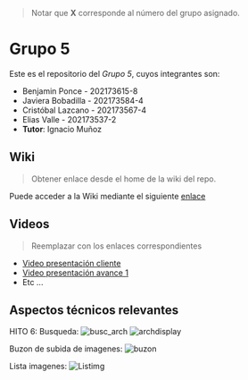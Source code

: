 > Notar que **X** corresponde al número del grupo asignado.

# Grupo 5

Este es el repositorio del *Grupo 5*, cuyos integrantes son:

* Benjamin Ponce - 202173615-8
* Javiera Bobadilla - 202173584-4
* Cristóbal Lazcano - 202173567-4
* Elias Valle - 202173537-2
* **Tutor**: Ignacio Muñoz

## Wiki

> Obtener enlace desde el home de la wiki del repo.

Puede acceder a la Wiki mediante el siguiente [enlace](https://github.com/Dullzen/GRUPO05-2024-PROYINF/wiki)

## Videos

> Reemplazar con los enlaces correspondientes

* [Video presentación cliente](https://www.youtube.com)
* [Video presentación avance 1](https://www.youtube.com/)
* Etc ...

## Aspectos técnicos relevantes

HITO 6:
Busqueda:
![busc_arch](https://github.com/Dullzen/GRUPO05-2024-PROYINF/assets/165406695/db0f8ebc-9736-4e11-9a26-294e84236b13)
![archdisplay](https://github.com/Dullzen/GRUPO05-2024-PROYINF/assets/165406695/d471c2ef-e849-4695-8107-4e4239e7fb40)

Buzon de subida de imagenes:
![buzon](https://github.com/Dullzen/GRUPO05-2024-PROYINF/assets/165406695/45378e35-755f-4d6b-a853-e5401963232d)

Lista imagenes:
![Listimg](https://github.com/Dullzen/GRUPO05-2024-PROYINF/assets/165406695/2c2f1803-e273-4f8e-91be-17cedc7d3864)



